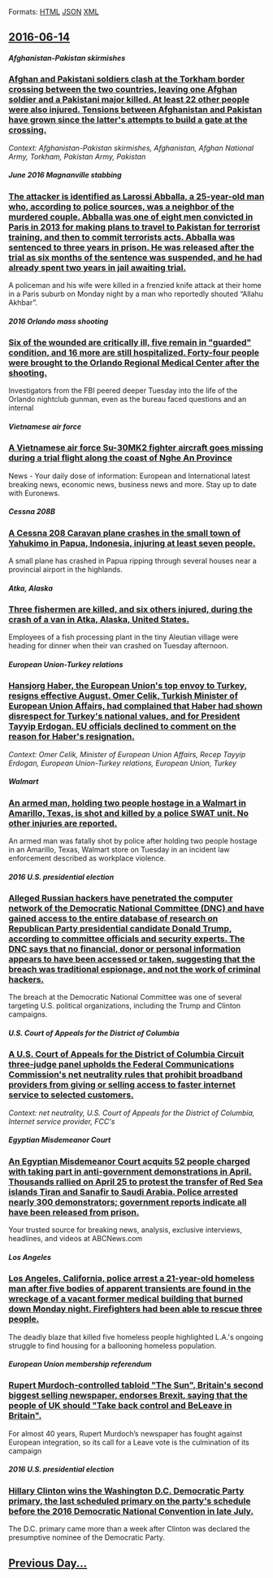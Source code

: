 
Formats: [HTML](2016/06/14/index.html)  [JSON](2016/06/14/index.json)  [XML](2016/06/14/index.xml)  

## [2016-06-14](/news/2016/06/14/index.md)

##### Afghanistan-Pakistan skirmishes
### [Afghan and Pakistani soldiers clash at the Torkham border crossing between the two countries, leaving one Afghan soldier and a Pakistani major killed. At least 22 other people were also injured. Tensions between Afghanistan and Pakistan have grown since the latter's attempts to build a gate at the crossing. ](/news/2016/06/14/afghan-and-pakistani-soldiers-clash-at-the-torkham-border-crossing-between-the-two-countries-leaving-one-afghan-soldier-and-a-pakistani-maj.md)
_Context: Afghanistan-Pakistan skirmishes, Afghanistan, Afghan National Army, Torkham, Pakistan Army, Pakistan_

##### June 2016 Magnanville stabbing
### [The attacker is identified as Larossi Abballa, a 25-year-old man who, according to police sources, was a neighbor of the murdered couple. Abballa was one of eight men convicted in Paris in 2013 for making plans to travel to Pakistan for terrorist training, and then to commit terrorists acts. Abballa was sentenced to three years in prison. He was released after the trial as six months of the sentence was suspended, and he had already spent two years in jail awaiting trial. ](/news/2016/06/14/the-attacker-is-identified-as-larossi-abballa-a-25-year-old-man-who-according-to-police-sources-was-a-neighbor-of-the-murdered-couple-ab.md)
A policeman and his wife were killed in a frenzied knife attack at their home in a Paris suburb on Monday night by a man who reportedly shouted &ldquo;Allahu Akhbar&rdquo;.

##### 2016 Orlando mass shooting
### [Six of the wounded are critically ill, five remain in "guarded" condition, and 16 more are still hospitalized. Forty-four people were brought to the Orlando Regional Medical Center after the shooting. ](/news/2016/06/14/six-of-the-wounded-are-critically-ill-five-remain-in-guarded-condition-and-16-more-are-still-hospitalized-forty-four-people-were-brough.md)
Investigators from the FBI peered deeper Tuesday into the life of the Orlando nightclub gunman, even as the bureau faced questions and an internal

##### Vietnamese air force
### [A Vietnamese air force Su-30MK2 fighter aircraft goes missing during a trial flight along the coast of Nghe An Province ](/news/2016/06/14/a-vietnamese-air-force-su-30mk2-fighter-aircraft-goes-missing-during-a-trial-flight-along-the-coast-of-ngha-an-province.md)
News - Your daily dose of information: European and International latest breaking news, economic news, business news and more. Stay up to date with Euronews.

##### Cessna 208B
### [A Cessna 208 Caravan plane crashes in the small town of Yahukimo in Papua, Indonesia, injuring at least seven people. ](/news/2016/06/14/a-cessna-208-caravan-plane-crashes-in-the-small-town-of-yahukimo-in-papua-indonesia-injuring-at-least-seven-people.md)
A small plane has crashed in Papua ripping through several houses near a provincial airport in the highlands.

##### Atka, Alaska
### [ Three fishermen are killed, and six others injured, during the crash of a van in Atka, Alaska, United States.](/news/2016/06/14/three-fishermen-are-killed-and-six-others-injured-during-the-crash-of-a-van-in-atka-alaska-united-states.md)
Employees of a fish processing plant in the tiny Aleutian village were heading for dinner when their van crashed on Tuesday afternoon.

##### European Union-Turkey relations
### [Hansjorg Haber, the European Union's top envoy to Turkey, resigns effective August. Omer Celik, Turkish Minister of European Union Affairs, had complained that Haber had shown disrespect for Turkey's national values, and for President Tayyip Erdogan. EU officials declined to comment on the reason for Haber's resignation. ](/news/2016/06/14/hansjaprg-haber-the-european-union-s-top-envoy-to-turkey-resigns-effective-august-amer-aelik-turkish-minister-of-european-union-affair.md)
_Context: Omer Celik, Minister of European Union Affairs, Recep Tayyip Erdogan, European Union-Turkey relations, European Union, Turkey_

##### Walmart
### [An armed man, holding two people hostage in a Walmart in Amarillo, Texas, is shot and killed by a police SWAT unit. No other injuries are reported. ](/news/2016/06/14/an-armed-man-holding-two-people-hostage-in-a-walmart-in-amarillo-texas-is-shot-and-killed-by-a-police-swat-unit-no-other-injuries-are-re.md)
An armed man was fatally shot by police after holding two people hostage in an Amarillo, Texas, Walmart store on Tuesday in an incident law enforcement described as workplace violence.

##### 2016 U.S. presidential election
### [Alleged Russian hackers have penetrated the computer network of the Democratic National Committee (DNC) and have gained access to the entire database of research on Republican Party presidential candidate Donald Trump, according to committee officials and security experts. The DNC says that no financial, donor or personal information appears to have been accessed or taken, suggesting that the breach was traditional espionage, and not the work of criminal hackers. ](/news/2016/06/14/alleged-russian-hackers-have-penetrated-the-computer-network-of-the-democratic-national-committee-dnc-and-have-gained-access-to-the-entire.md)
The breach at the Democratic National Committee was one of several targeting U.S. political organizations, including the Trump and Clinton campaigns.

##### U.S. Court of Appeals for the District of Columbia
### [A U.S. Court of Appeals for the District of Columbia Circuit three-judge panel upholds the Federal Communications Commission's net neutrality rules that prohibit broadband providers from giving or selling access to faster internet service to selected customers. ](/news/2016/06/14/a-u-s-court-of-appeals-for-the-district-of-columbia-circuit-three-judge-panel-upholds-the-federal-communications-commission-s-net-neutralit.md)
_Context: net neutrality, U.S. Court of Appeals for the District of Columbia, Internet service provider, FCC's_

##### Egyptian Misdemeanor Court
### [An Egyptian Misdemeanor Court acquits 52 people charged with taking part in anti-government demonstrations in April. Thousands rallied on April 25 to protest the transfer of Red Sea islands Tiran and Sanafir to Saudi Arabia. Police arrested nearly 300 demonstrators; government reports indicate all have been released from prison. ](/news/2016/06/14/an-egyptian-misdemeanor-court-acquits-52-people-charged-with-taking-part-in-anti-government-demonstrations-in-april-thousands-rallied-on-ap.md)
Your trusted source for breaking news, analysis, exclusive interviews, headlines, and videos at ABCNews.com

##### Los Angeles
### [Los Angeles, California, police arrest a 21-year-old homeless man after five bodies of apparent transients are found in the wreckage of a vacant former medical building that burned down Monday night. Firefighters had been able to rescue three people. ](/news/2016/06/14/los-angeles-california-police-arrest-a-21-year-old-homeless-man-after-five-bodies-of-apparent-transients-are-found-in-the-wreckage-of-a-va.md)
The deadly blaze that killed five homeless people highlighted L.A.&apos;s ongoing struggle to find housing for a ballooning homeless population.

##### European Union membership referendum
### [Rupert Murdoch-controlled tabloid "The Sun", Britain's second biggest selling newspaper, endorses Brexit, saying that the people of UK should "Take back control and BeLeave in Britain". ](/news/2016/06/14/rupert-murdoch-controlled-tabloid-the-sun-britain-s-second-biggest-selling-newspaper-endorses-brexit-saying-that-the-people-of-uk-shoul.md)
For almost 40 years, Rupert Murdoch’s newspaper has fought against European integration, so its call for a Leave vote is the culmination of its campaign

##### 2016 U.S. presidential election
### [Hillary Clinton wins the Washington D.C. Democratic Party primary, the last scheduled primary on the party's schedule before the 2016 Democratic National Convention in late July. ](/news/2016/06/14/hillary-clinton-wins-the-washington-d-c-democratic-party-primary-the-last-scheduled-primary-on-the-party-s-schedule-before-the-2016-democr.md)
The D.C. primary came more than a week after Clinton was declared the presumptive nominee of the Democratic Party.

## [Previous Day...](/news/2016/06/13/index.md)

